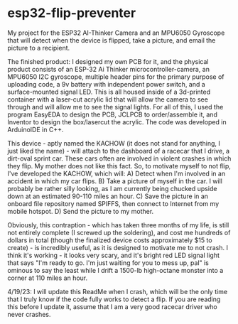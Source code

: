 # esp32-flip-preventer
My project for the ESP32 AI-Thinker Camera and an MPU6050 Gyroscope that will detect when the device is flipped, take a picture, and email the picture to a recipient. 

The finished product:
I designed my own PCB for it, and the physical product consists of an ESP-32 Ai Thinker microcontroller-camera, an MPU6050 I2C gyroscope, multiple header pins for the primary purpose of uploading code, a 9v battery with independent power switch, and a surface-mounted signal LED. This is all housed inside of a 3d-printed container with a laser-cut acrylic lid that will allow the camera to see through and will allow me to see the signal lights. For all of this, I used the program EasyEDA to design the PCB, JCLPCB to order/assemble it, and Inventor to design the box/lasercut the acrylic. The code was developed in ArduinoIDE in C++. 

This device - aptly named the KACHOW (it does not stand for anything, I just liked the name) - will attach to the dashboard of a racecar that I drive, a dirt-oval sprint car. 
These cars often are involved in violent crashes in which they flip. My mother does not like this fact. So, to motivate myself to not flip, I've developed the KACHOW, which will:
  A) Detect when I'm involved in an accident in which my car flips.
  B) Take a picture of myself in the car. I will probably be rather silly looking, as I am currently being chucked upside down at an estimated 90-110 miles an hour. 
  C) Save the picture in an onboard file repository named SPIFFS, then connect to Internet from my mobile hotspot.
  D) Send the picture to my mother.
  
Obviously, this contraption - which has taken three months of my life, is still not entirely complete (I screwed up the soldering), and cost me hundreds of dollars in total (though the finalized device costs approximately $15 to create) - is incredibly useful, as it is designed to motivate me to not crash. I think it's working - it looks very scary, and it's bright red LED signal light that says "I'm ready to go. I'm just waiting for you to mess up, pal" is ominous to say the least while I drift a 1500-lb high-octane monster into a corner at 110 miles an hour. 

4/19/23:
I will update this ReadMe when I crash, which will be the only time that I truly know if the code fully works to detect a flip.
If you are reading this before I update it, assume that I am a very good racecar driver who never crashes.

